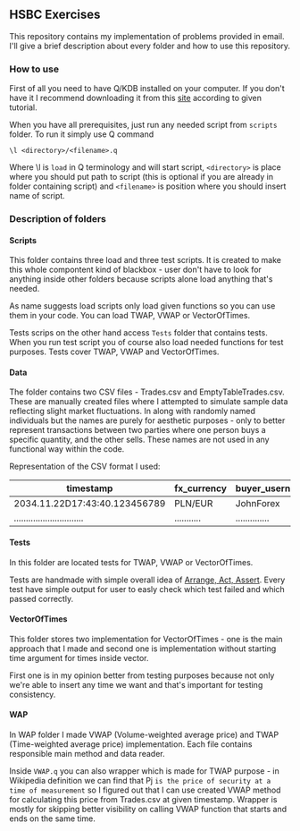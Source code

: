 ## HSBC Exercises
This repository contains my implementation of problems provided in email. I'll give a brief description about every folder and how to use this repository.

### How to use
First of all you need to have Q/KDB installed on your computer. If you don't have it I recommend downloading it from this [site](https://code.kx.com/q/) according to given tutorial.

When you have all prerequisites, just run any needed script from ``scripts`` folder. To run it simply use Q command 
```docker
\l <directory>/<filename>.q
```
Where \l is `load` in Q terminology and will start script, `<directory>` is place where you should put path to script (this is optional if you are already in folder containing script) and `<filename>` is position where you should insert name of script.

### Description of folders

#### Scripts
This folder contains three load and three test scripts. It is created to make this whole compontent kind of blackbox - user don't have to look for anything inside other folders because scripts alone load anything that's needed.

As name suggests load scripts only load given functions so you can use them in your code. You can load TWAP, VWAP or VectorOfTimes.

Tests scrips on the other hand access ``Tests`` folder that contains tests. When you run test script you of course also load needed functions for test purposes. Tests cover TWAP, VWAP and VectorOfTimes.

#### Data
The folder contains two CSV files - Trades.csv and EmptyTableTrades.csv. These are manually created files where I attempted to simulate sample data reflecting slight market fluctuations. In along with randomly named individuals but the names are purely for aesthetic purposes - only to better represent transactions between two parties where one person buys a specific quantity, and the other sells. These names are not used in any functional way within the code.

Representation of the CSV format I used:

|timestamp                    |fx_currency|buyer_username|seller_username|buyer_price|seller_price|volume|
|-----------------------------|-----------|--------------|---------------|-----------|------------|------|
|2034.11.22D17:43:40.123456789|PLN/EUR    |JohnForex     |JacekArkaniusz |0.78       |0.80        |1200  |
|.............................|...........|..............|...............|...........|............|......|

#### Tests
In this folder are located tests for TWAP, VWAP or VectorOfTimes.

Tests are handmade with simple overall idea of [Arrange, Act, Assert](https://medium.com/@pjbgf/title-testing-code-ocd-and-the-aaa-pattern-df453975ab80). Every test have simple output for user to easly check which test failed and which passed correctly.

#### VectorOfTimes
This folder stores two implementation for VectorOfTimes - one is the main approach that I made and second one is implementation without starting time argument for times inside vector.

First one is in my opinion better from testing purposes because not only we're able to insert any time we want and that's important for testing consistency.

#### WAP
In WAP folder I made VWAP (Volume-weighted average price) and TWAP (Time-weighted average price) implementation. Each file contains responsible main method and data reader. 

Inside `VWAP.q` you can also wrapper which is made for TWAP purpose - in Wikipedia definition we can find that Pj ``is the price of security at a time of measurement`` so I figured out that I can use created VWAP method for calculating this price from Trades.csv at given timestamp. Wrapper is mostly for skipping better visibility on calling VWAP function that starts and ends on the same time.